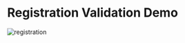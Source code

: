 # Registration Validation Demo
![registration](https://user-images.githubusercontent.com/22078200/118402343-840f8c00-b637-11eb-857a-998b0845b0fa.gif)
